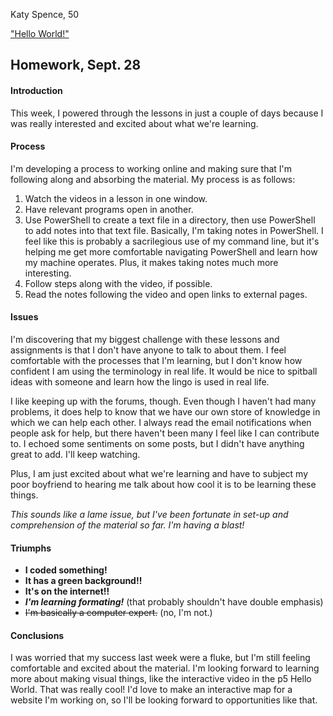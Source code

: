 Katy Spence, 50

["Hello World!"](https://katyspence.github.io/120-work/hw-3/)

## Homework, Sept. 28

#### Introduction
This week, I powered through the lessons in just a couple of days because I was really interested and excited about what we're learning.

#### Process
I'm developing a process to working online and making sure that I'm following along and absorbing the material. My process is as follows:
1. Watch the videos in a lesson in one window.
2. Have relevant programs open in another.
3. Use PowerShell to create a text file in a directory, then use PowerShell to add notes into that text file. Basically, I'm taking notes in PowerShell. I feel like this is probably a sacrilegious use of my command line, but it's helping me get more comfortable navigating PowerShell and learn how my machine operates. Plus, it makes taking notes much more interesting.
4. Follow steps along with the video, if possible.
5. Read the notes following the video and open links to external pages.


#### Issues
I'm discovering that my biggest challenge with these lessons and assignments is that I don't have anyone to talk to about them. I feel comfortable with the processes that I'm learning, but I don't know how confident I am using the terminology in real life. It would be nice to spitball ideas with someone and learn how the lingo is used in real life.

I like keeping up with the forums, though. Even though I haven't had many problems, it does help to know that we have our own store of knowledge in which we can help each other. I always read the email notifications when people ask for help, but there haven't been many I feel like I can contribute to. I echoed some sentiments on some posts, but I didn't have anything great to add. I'll keep watching.

Plus, I am just excited about what we're learning and have to subject my poor boyfriend to hearing me talk about how cool it is to be learning these things.

*This sounds like a lame issue, but I've been fortunate in set-up and comprehension of the material so far. I'm having a blast!*

#### Triumphs
- **I coded something!**
- **It has a green background!!**
- **It's on the internet!!**
- **_I'm learning formating!_** (that probably shouldn't have double emphasis)
- ~~I'm basically a computer expert.~~ (no, I'm not.)

#### Conclusions
I was worried that my success last week were a fluke, but I'm still feeling comfortable and excited about the material. I'm looking forward to learning more about making visual things, like the interactive video in the p5 Hello World. That was really cool! I'd love to make an interactive map for a website I'm working on, so I'll be looking forward to opportunities like that.
